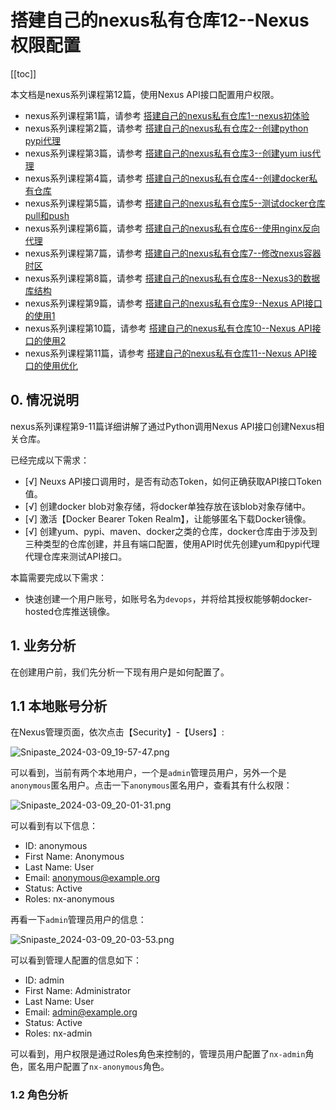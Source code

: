 #  搭建自己的nexus私有仓库12--Nexus权限配置

[[toc]]

本文档是nexus系列课程第12篇，使用Nexus API接口配置用户权限。

- nexus系列课程第1篇，请参考 [搭建自己的nexus私有仓库1--nexus初体验](./create_your_nexus.md)
- nexus系列课程第2篇，请参考 [搭建自己的nexus私有仓库2--创建python pypi代理](./create_your_nexus_2.md)
- nexus系列课程第3篇，请参考 [搭建自己的nexus私有仓库3--创建yum ius代理](./create_your_nexus_3.md)
- nexus系列课程第4篇，请参考 [搭建自己的nexus私有仓库4--创建docker私有仓库](./create_your_nexus_4_docker_proxy.md)
- nexus系列课程第5篇，请参考 [搭建自己的nexus私有仓库5--测试docker仓库pull和push](./create_your_nexus_5_test_docker_proxy.md)
- nexus系列课程第6篇，请参考 [搭建自己的nexus私有仓库6--使用nginx反向代理](./create_your_nexus_6_nginx_proxy.md)
- nexus系列课程第7篇，请参考 [搭建自己的nexus私有仓库7--修改nexus容器时区](./create_your_nexus_7_change_timezone.md)
- nexus系列课程第8篇，请参考 [搭建自己的nexus私有仓库8--Nexus3的数据库结构](./create_your_nexus_8_nexus_database.md) 
- nexus系列课程第9篇，请参考 [搭建自己的nexus私有仓库9--Nexus API接口的使用1](./create_your_nexus_9_nexus_api.md)
- nexus系列课程第10篇，请参考 [搭建自己的nexus私有仓库10--Nexus API接口的使用2](./create_your_nexus_10_nexus_api_2.md)
- nexus系列课程第11篇，请参考 [搭建自己的nexus私有仓库11--Nexus API接口的使用优化](./create_your_nexus_11_nexus_api_3_code_optimization.md)

## 0. 情况说明

nexus系列课程第9-11篇详细讲解了通过Python调用Nexus API接口创建Nexus相关仓库。

已经完成以下需求：

- [√] Neuxs API接口调用时，是否有动态Token，如何正确获取API接口Token值。
- [√] 创建docker blob对象存储，将docker单独存放在该blob对象存储中。
- [√] 激活【Docker Bearer Token Realm】，让能够匿名下载Docker镜像。
- [√] 创建yum、pypi、maven、docker之类的仓库，docker仓库由于涉及到三种类型的仓库创建，并且有端口配置，使用API时优先创建yum和pypi代理代理仓库来测试API接口。

本篇需要完成以下需求：

- 快速创建一个用户账号，如账号名为`devops`，并将给其授权能够朝docker-hosted仓库推送镜像。



## 1. 业务分析

在创建用户前，我们先分析一下现有用户是如何配置了。



## 1.1 本地账号分析

在Nexus管理页面，依次点击【Security】-【Users】:

![Snipaste_2024-03-09_19-57-47.png](/img/Snipaste_2024-03-09_19-57-47.png)

可以看到，当前有两个本地用户，一个是`admin`管理员用户，另外一个是`anonymous`匿名用户。点击一下`anonymous`匿名用户，查看其有什么权限：

![Snipaste_2024-03-09_20-01-31.png](/img/Snipaste_2024-03-09_20-01-31.png)

可以看到有以下信息：

- ID: anonymous
- First Name: Anonymous
- Last Name: User
- Email: anonymous@example.org
- Status: Active
- Roles: nx-anonymous

再看一下`admin`管理员用户的信息：

![Snipaste_2024-03-09_20-03-53.png](/img/Snipaste_2024-03-09_20-03-53.png)

可以看到管理人配置的信息如下：

- ID: admin
- First Name: Administrator
- Last Name: User
- Email: admin@example.org
- Status: Active
- Roles: nx-admin



可以看到，用户权限是通过Roles角色来控制的，管理员用户配置了`nx-admin`角色，匿名用户配置了`nx-anonymous`角色。



### 1.2 角色分析



